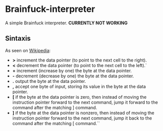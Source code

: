 Brainfuck-interpreter
=====================
A simple Brainfuck interpreter. **CURRENTLY NOT WORKING**

## Sintaxis
As seen on [Wikipedia](http://en.wikipedia.org/wiki/Brainfuck):

* **>**     increment the data pointer (to point to the next cell to the right).
* **<** 	decrement the data pointer (to point to the next cell to the left).`
* **+** 	increment (increase by one) the byte at the data pointer.
* **-** 	decrement (decrease by one) the byte at the data pointer.
* **.** 	output the byte at the data pointer.
* **,** 	accept one byte of input, storing its value in the byte at the data pointer.
* **[** 	if the byte at the data pointer is zero, then instead of moving the instruction pointer forward to the next command, jump it forward to the command after the matching ] command.
* **]** 	if the byte at the data pointer is nonzero, then instead of moving the instruction pointer forward to the next command, jump it back to the command after the matching [ command.`` 
